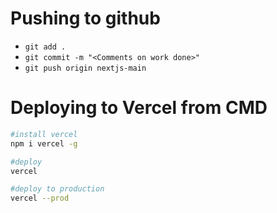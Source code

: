 # Pushing to github

- `git add .`
- `git commit -m "<Comments on work done>"`
- `git push origin nextjs-main`

# Deploying to Vercel from CMD

```bash
#install vercel
npm i vercel -g

#deploy
vercel

#deploy to production
vercel --prod
```
